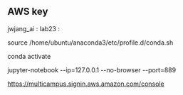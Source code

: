## AWS key

jwjang_ai : lab23 : 

source /home/ubuntu/anaconda3/etc/profile.d/conda.sh

conda activate

jupyter-notebook --ip=127.0.0.1 --no-browser --port=889

https://multicampus.signin.aws.amazon.com/console

